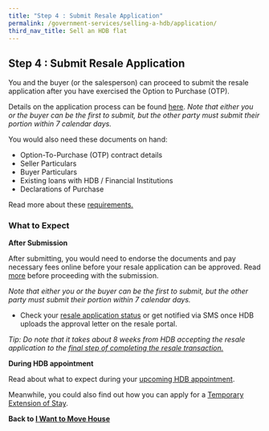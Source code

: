 ```yaml
---
title: "Step 4 : Submit Resale Application"
permalink: /government-services/selling-a-hdb/application/
third_nav_title: Sell an HDB flat
---
```


## Step 4 : Submit Resale Application

You and the buyer (or the salesperson) can proceed to submit the resale application after you have exercised the Option to Purchase (OTP).

Details on the application process can be found <a href="https://www.hdb.gov.sg/cs/infoweb/residential/selling-a-flat/procedures/resale-application" target="_blank">here</a>. 
*Note that either you or the buyer can be the first to submit, but the other party must submit their portion within 7 calendar days.*

You would also need these documents on hand:

- Option-To-Purchase (OTP) contract details
- Seller Particulars
- Buyer Particulars
- Existing loans with HDB / Financial Institutions
- Declarations of Purchase

Read more about these <a href="https://www.hdb.gov.sg/cs/infoweb/residential/selling-a-flat/procedures/resale-application/additional-information-for-selling-a-resale-flat" target="_blank">requirements.</a>


### What to Expect

**After Submission**

After submitting, you would need to endorse the documents and pay necessary fees online before your resale application can be approved. Read <a href="https://www.hdb.gov.sg/cs/infoweb/residential/selling-a-flat/procedures/resale-application/after-submitting-a-resale-application-" target="_blank">more</a> before proceeding with the submission.

*Note that either you or the buyer can be the first to submit, but the other party must submit their portion within 7 calendar days.*

- Check your <a href="https://services2.hdb.gov.sg/webapp/BB31AWDashboardWeb/BB31PLogin.jsp" target="_blank">resale application status</a> or get notified via SMS once HDB uploads the approval letter on the resale portal.

*Tip: Do note that it takes about 8 weeks from HDB accepting the resale application to the [final step of completing the resale transaction.](/government-services/selling-a-hdb/complete/)*


**During HDB appointment**

Read about what to expect during your <a href="https://www.hdb.gov.sg/cs/infoweb/residential/selling-a-flat/procedures/appointment-at-hdb" target="_blank">upcoming HDB appointment</a>.

 
Meanwhile, you could also find out how you can apply for a <a href="https://www.hdb.gov.sg/cs/infoweb/residential/selling-a-flat/procedures/temporary-extension-of-stay" target="_blank">Temporary Extension of Stay</a>.



**Back to [I Want to Move House](/government-services/move-house/overview/)**
